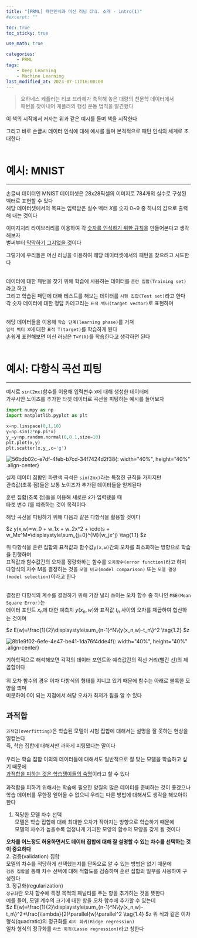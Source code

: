 ```yaml
---
title: "[PRML] 패턴인식과 머신 러닝 Ch1. 소개 - intro(1)"
#excerpt: ""

toc: true
toc_sticky: true

use_math: true

categories:
    - PRML
tags:
    - Deep Learning
    - Machine Learning
last_modified_at: 2023-07-11T16:00:00
---
```


>요하네스 케플러는 티코 브라헤가 축적해 놓은 대량의 천문학 데이터에서<br>패턴을 찾아내어 케플러의 행성 운동 법칙을 발견했다

이 책의 시작에서 저자는 위과 같은 예시를 들며 책을 시작한다

그리고 바로 손글씨 데이터 인식에 대해 예시를 들며 본격적으로 패턴 인식의 세계로 초대한다
<br>
<br>
# 예시: MNIST
* * *
손글씨 데이터인 MNIST 데이터셋은 28x28픽셀의 이미지로 784개의 실수로 구성된 벡터로 표현할 수 있다  
해당 데이터셋에서의 목표는 입력받은 실수 벡터 $X$를 숫자 0~9 중 하나의 값으로 출력해 내는 것이다<br>

이미지처리 라이브러리를 이용하여 각 <u>숫자를 인식하기 위한 규칙</u>을 만들어본다고 생각해보자  
벌써부터 <u>막막하기 그지없을 것</u>이다<br>

그렇기에 우리들은 머신 러닝을 이용하여 해당 데이터셋에서의 패턴을 찾으려고 시도한다<br>
<br>

데이터에 대한 패턴을 찾기 위해 학습에 사용하는 데이터를 `훈련 집합(Training set)`라고 하고<br>
그리고 학습된 패턴에 대해 테스트를 해보는 데이터를 `시험 집합(Test set)`라고 한다<br>
각 숫자 데이터에 대한 정답 카테고리는 `표적 벡터(target vector)`로 표현하며<br>
<br>

해당 데이터들을 이용해 `학습 단계(learning phase)`를 거쳐<br>
`입력 벡터 X`에 대한 `표적 T(target)`를 학습하게 된다<br>
손쉽게 표현해보면 머신 러닝은 `T=Y(X)`를 학습한다고 생각하면 된다
<br>
<br>
# 예시: 다항식 곡선 피팅
* * *
예시로 `sin(2πx)`함수를 이용해 입력변수 x에 대해 생성한 데이터에<br>
가우시안 노이즈를 추가한 타겟 데이터로 곡선을 피팅하는 예시를 들어보자<br>

```python
import numpy as np
import matplotlib.pyplot as plt

x=np.linspace(0,1,10)
y=np.sin(2*np.pi*x)
y_=y+np.random.normal(0,0.1,size=10)
plt.plot(x,y)
plt.scatter(x,y_,c='g')
```
![56bdb02c-e7df-4feb-b7cd-34f7424d2f38](https://github.com/Hyungkeun-Park/Hyungkeun-Park.github.io/assets/21329629/a5c24da9-4e98-487f-b96b-6e208ed645bc){: width="40%", height="40%" .align-center}

실제 데이터 집합인 파란색 곡석은 `sin(2πx)`라는 특정한 규칙을 가지지만<br>
관측값(초록 점)들은 보통 노이즈가 추가된 데이터들을 얻게된다<br>

훈련 집합(초록 점)들을 이용해 새로운 $\tilde{x}$가 입력됐을 때<br>
타겟 변수 $\tilde{t}$를 예측하는 것이 목적이다<br>

해당 곡선을 피팅하기 위해 다음과 같은 다항식을 활용할 것이다

$z
y(x,w)=w_0 + w_1x + w_2x^2 + \cdots + w_Mx^M=\displaystyle\sum_{j=0}^{M}{w_jx^j} \tag{1.1}
$z

위 다항식을 훈련 집합의 표적값과 함수값`y(x,w)`간의 오차를 최소화하는 방향으로 학습을 진행하며<br>
표적값과 함수값간의 오차를 정량화하는 함수를 `오차함수(error function)`라고 하며<br>
다항식의 차수 M을 결정하는 것을 `모델 비교(model comparison)` 또는 `모델 결정(model selection)`이라고 한다<br>
<br>

결정한 다항식의 계수를 결정하기 위해 가장 널리 쓰이는 오차 함수 중 하나인 `MSE(Mean Square Error)`는<br>
데이터 포인트 $x_n$에 대한 예측치 $y(x_n,w)$와 표적값 $t_n$ 사이의 오차를 제곱하여 합산하는 것이며

$z
E(w)=\frac{1}{2}\displaystyle\sum_{n-1}^N\\{y(x_n,w)-t_n\\}^2 \tag{1.2}
$z

![8b1e9f02-6efe-4e47-be41-1da76f4dde4f](https://github.com/Hyungkeun-Park/Hyungkeun-Park.github.io/assets/21329629/2b05834f-d35e-472d-806a-0e88a6c1d564){: width="40%", height="40%" .align-center}

기하학적으로 해석해보면 각각의 데이터 포인트와 예측값간의 직선 거리(빨간 선)의 제곱합이다<br>
<br>
위 오차 함수의 경우 이차 다항식의 형태를 지니고 있기 때문에 함수는 아래로 볼록한 모양을 띄며<br>
미분하여 0이 되는 지점에서 해당 오차가 최저가 됨을 알 수 있다<br>

## 과적합
`과적합(overfitting)`은 학습된 모델이 시험 집합에 대해서는 설명을 잘 못하는 현상을 일컫는다<br>
즉, 학습 집합에 대해서만 과하게 피팅됐다는 말이다<br>
<br>
우리는 학습 집합 이외의 데이터들에 대해서도 일반적으로 잘 맞는 모델을 학습하고 싶기 때문에<br>
<u>과적합을 피하는 것은 학습쟁이들의 숙명</u>이라고 할 수 있다<br>
<br>
과적합을 피하기 위해서는 학습에 필요한 양질의 많은 데이터를 준비하는 것이 좋겠으나<br>
학습 데이터를 무한정 얻어올 수 없으니 우리는 다른 방법에 대해서도 생각을 해보아야 한다<br>

1. 적당한 모델 차수 선택<br>
모델은 학습 집합에 대해 최대한 오차가 작아지는 방향으로 학습하기 때문에<br>
모델의 차수가 높을수록 엄청나게 기괴한 모양의 함수의 모양을 갖게 될 것이다<br>
<!--
<span style="color:yellow">**오차를 어느정도 허용하면서도 데이터 집합에 대해 잘 설명할 수 있는 차수를 선택하는 것이 중요하다<br>**</span>
-->
**오차를 어느정도 허용하면서도 데이터 집합에 대해 잘 설명할 수 있는 차수를 선택하는 것이 중요하다<br>**
2. 검증(validation) 집합<br>
모델의 차수를 적당하게 선택했는지를 단독으로 알 수 있는 방법은 없기 때문에<br>
`검증 집합`을 통해 차수 선택에 대해 적합도를 검증하며 훈련 집합의 일부를 사용하여 구성한다<br>
3. 정규화(regularization)<br>
`정규화`란 오차 함수에 특정 목적의 패널티를 주는 항을 추가하는 것을 뜻한다<br>
예를 들어, 모델 계수의 크기에 대한 항을 오차 함수에 추가할 수 있는데<br>
$z
E(w)=\frac{1}{2}\displaystyle\sum_{n-1}^N\\{y(x_n,w)-t_n\\}^2+\frac{\lambda}{2}\parallel{w}\parallel^2 \tag{1.4}
$z
위 식과 같은 이차 형식(quadratic)의 정규화를 `리지 회귀(Ridge regression)`<br>
일차 형식의 정규화를 `라쏘 회귀(Lasso regression)`라고 칭한다<br>
